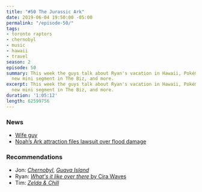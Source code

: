 ```yaml
---
title: "#50 The Jurassic Ark"
date: 2019-06-04 19:50:00 -05:00
permalink: "/episode-50/"
tags:
- toronto raptors
- chernobyl
- music
- hawaii
- travel
season: 2
episode: 50
summary: This week the guys talk about Ryan's vacation in Hawaii, Pokémon Sleep, a
  new mini segment in The Biz, and more.
excerpt: This week the guys talk about Ryan's vacation in Hawaii, Pokémon Sleep, a
  new mini segment in The Biz, and more.
duration: '1:05:12'
length: 62599756
---
```


### News

- [Wife guy](https://theoutline.com/post/7426/the-wife-guy?zd=4&zi=gk6uzpoo)
- [Noah’s Ark attraction files lawsuit over flood damage](https://www.wlwt.com/article/owners-of-biblical-noahs-ark-replica-sue-over-rain-damage/27586097?utm_campaign=WLWT&utm_content=5ce85469fd31650001fb3139&utm_medium=twitter&utm_source=trueAnthem%3A+New+Content+%28Feed%29#)

### Recommendations
- Jon: [*Chernobyl*](https://www.crave.ca/hbo), [*Guava Island*](https://www.primevideo.com/detail/amzn1.dv.gti.80b4f9ca-e99c-3a02-d796-0ef870f2335d?ref_=dvm_pds_gen_CA_kc_s_g|c_342959121333_m_ZcgfPtOY-dc_s__)
- Ryan: [*What's it like over there* by Cira Waves](https://open.spotify.com/album/75HYUZI2d0FDMlsIEfp6Kj?si=ZYRulCXAQUKces_TFMDDQw)
- Tim: [*Zelda & Chill*](https://open.spotify.com/album/3oNO1P0Qlr4oSlMA2MIj67?si=91ueDem6T8K9B644tQj6oA)